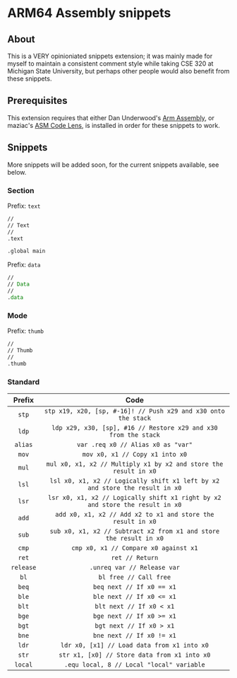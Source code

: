# ARM64 Assembly snippets

## About

This is a VERY opinioniated snippets extension; it was mainly made for myself to maintain a consistent comment style while taking CSE 320 at Michigan State University, but perhaps other people would also benefit from these snippets.

## Prerequisites

This extension requires that either Dan Underwood's [Arm Assembly](https://marketplace.visualstudio.com/items?itemName=dan-c-underwood.arm), or maziac's [ASM Code Lens](https://marketplace.visualstudio.com/items?itemName=maziac.asm-code-lens), is installed in order for these snippets to work.

## Snippets

More snippets will be added soon, for the current snippets available, see below.

### Section

Prefix: `text`

```asm
//
// Text
//
.text

.global main
```

Prefix: `data`

```asm
//
// Data
//
.data
```

### Mode

Prefix: `thumb`

```asm
//
// Thumb
//
.thumb
```

### Standard

|  Prefix   |                                     Code                                      |
| :-------: | :---------------------------------------------------------------------------: |
|   `stp`   |        `stp x19, x20, [sp, #-16]! // Push x29 and x30 onto the stack`         |
|   `ldp`   |        `ldp x29, x30, [sp], #16 // Restore x29 and x30 from the stack`        |
|  `alias`  |                      `var .req x0 // Alias x0 as "var"`                       |
|   `mov`   |                        `mov x0, x1 // Copy x1 into x0`                        |
|   `mul`   |       `mul x0, x1, x2 // Multiply x1 by x2 and store the result in x0`        |
|   `lsl`   | `lsl x0, x1, x2 // Logically shift x1 left by x2 and store the result in x0`  |
|   `lsr`   | `lsr x0, x1, x2 // Logically shift x1 right by x2 and store the result in x0` |
|   `add`   |          `add x0, x1, x2 // Add x2 to x1 and store the result in x0`          |
|   `sub`   |      `sub x0, x1, x2 // Subtract x2 from x1 and store the result in x0`       |
|   `cmp`   |                     `cmp x0, x1 // Compare x0 against x1`                     |
|   `ret`   |                                `ret // Return`                                |
| `release` |                          `.unreq var // Release var`                          |
|   `bl`    |                            `bl free // Call free`                             |
|   `beq`   |                           `beq next // If x0 == x1`                           |
|   `ble`   |                           `ble next // If x0 <= x1`                           |
|   `blt`   |                           `blt next // If x0 < x1`                            |
|   `bge`   |                           `bge next // If x0 >= x1`                           |
|   `bgt`   |                           `bgt next // If x0 > x1`                            |
|   `bne`   |                           `bne next // If x0 != x1`                           |
|   `ldr`   |                  `ldr x0, [x1] // Load data from x1 into x0`                  |
|   `str`   |                 `str x1, [x0] // Store data from x1 into x0`                  |
|  `local`  |                   `.equ local, 8 // Local "local" variable`                   |
